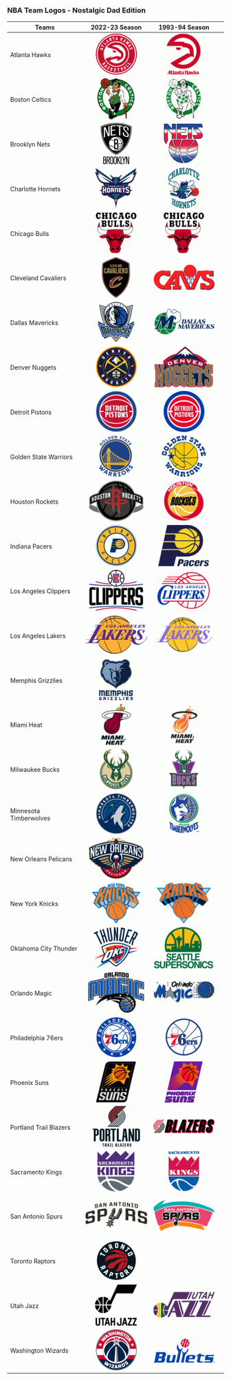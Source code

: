 ### NBA Team Logos - Nostalgic Dad Edition

| Teams                  | 2022-23 Season                                                                          | 1993-94 Season                                                                          |   |
|------------------------|-----------------------------------------------------------------------------------------|-----------------------------------------------------------------------------------------|---|
| Atlanta Hawks          | ![AtlantaHawks](/assets/images/prj_nba/2022-2023/AtlantaHawks_22.jpg)                   | ![AtlantaHawks](/assets/images/prj_nba/1993-1994/AtlantaHawks_93.jpg)                   |   |
| Boston Celtics         | ![BostonCeltics](/assets/images/prj_nba/2022-2023/BostonCeltics_22.jpg)                 | ![BostonCeltics](/assets/images/prj_nba/1993-1994/BostonCeltics_93.jpg)                 |   |
| Brooklyn Nets          | ![BrooklynNets](/assets/images/prj_nba/2022-2023/BrooklynNets_22.jpg)                   | ![BrooklynNets](/assets/images/prj_nba/1993-1994/NewJerseyNets_93.jpg)                  |   |
| Charlotte Hornets      | ![CharlotteHornets](/assets/images/prj_nba/2022-2023/CharlotteHornets_22.jpg)           | ![CharlotteHornets](/assets/images/prj_nba/1993-1994/CharlotteHornets_93.jpg)           |   |
| Chicago Bulls          | ![ChicagoBulls](/assets/images/prj_nba/2022-2023/ChicagoBulls_22.jpg)                   | ![ChicagoBulls](/assets/images/prj_nba/1993-1994/ChicagoBulls_93.jpg)                   |   |
| Cleveland Cavaliers    | ![ClevelandCavaliers](/assets/images/prj_nba/2022-2023/ClevelandCavaliers_22.jpg)       | ![ClevelandCavaliers](/assets/images/prj_nba/1993-1994/ClevelandCavaliers_93.jpg)       |   |
| Dallas Mavericks       | ![DallasMavericks](/assets/images/prj_nba/2022-2023/DallasMavericks_22.jpg)             | ![DallasMavericks](/assets/images/prj_nba/1993-1994/DallasMavericks_93.jpg)             |   |
| Denver Nuggets         | ![DenverNuggets](/assets/images/prj_nba/2022-2023/DenverNuggets_22.jpg)                 | ![DenverNuggets](/assets/images/prj_nba/1993-1994/DenverNuggets_93.jpg)                 |   |
| Detroit Pistons        | ![DetroitPistons](/assets/images/prj_nba/2022-2023/DetroitPistons_22.jpg)               | ![DetroitPistons](/assets/images/prj_nba/1993-1994/DetroitPistons_93.jpg)               |   |
| Golden State Warriors  | ![GoldenStateWarriors](/assets/images/prj_nba/2022-2023/GoldenStateWarriors_22.jpg)     | ![GoldenStateWarriors](/assets/images/prj_nba/1993-1994/GoldenStateWarriors_93.jpg)     |   |
| Houston Rockets        | ![HoustonRockets](/assets/images/prj_nba/2022-2023/HoustonRockets_22.jpg)               | ![HoustonRockets](/assets/images/prj_nba/1993-1994/HoustonRockets_93.jpg)               |   |
| Indiana Pacers         | ![IndianaPacers](/assets/images/prj_nba/2022-2023/IndianaPacers_22.jpg)                 | ![IndianaPacers](/assets/images/prj_nba/1993-1994/IndianaPacers_93.jpg)                 |   |
| Los Angeles Clippers   | ![LosAngelesClippers](/assets/images/prj_nba/2022-2023/LosAngelesClippers_22.jpg)       | ![LosAngelesClippers](/assets/images/prj_nba/1993-1994/LosAngelesClippers_93.jpg)       |   |
| Los Angeles Lakers     | ![LosAngelesLakers](/assets/images/prj_nba/2022-2023/LosAngelesLakers_22.jpg)           | ![LosAngelesLakers](/assets/images/prj_nba/1993-1994/LosAngelesLakers_93.jpg)           |   |
| Memphis Grizzlies      | ![MemphisGrizzlies](/assets/images/prj_nba/2022-2023/MemphisGrizzlies_22.jpg)           |                                                                                         |   |
| Miami Heat             | ![MiamiHeat](/assets/images/prj_nba/2022-2023/MiamiHeat_22.jpg)                         | ![MiamiHeat](/assets/images/prj_nba/1993-1994/MiamiHeat_93.jpg)                         |   |
| Milwaukee Bucks        | ![MilwaukeeBucks](/assets/images/prj_nba/2022-2023/MilwaukeeBucks_22.jpg)               | ![MilwaukeeBucks](/assets/images/prj_nba/1993-1994/MilwaukeeBucks_93.jpg)               |   |
| Minnesota Timberwolves | ![MinnesotaTimberwolves](/assets/images/prj_nba/2022-2023/MinnesotaTimberwolves_22.jpg) | ![MinnesotaTimberwolves](/assets/images/prj_nba/1993-1994/MinnesotaTimberwolves_93.jpg) |   |
| New Orleans Pelicans   | ![NewOrleansPelicans](/assets/images/prj_nba/2022-2023/NewOrleansPelicans_22.jpg)       |                                                                                         |   |
| New York Knicks        | ![NewYorkKnicks](/assets/images/prj_nba/2022-2023/NewYorkKnicks_22.jpg)                 | ![NewYorkKnicks](/assets/images/prj_nba/1993-1994/NewYorkKnicks_93.jpg)                 |   |
| Oklahoma City Thunder  | ![OklahomaCityThunder](/assets/images/prj_nba/2022-2023/OklahomaCityThunder_22.jpg)     | ![OklahomaCityThunder](/assets/images/prj_nba/1993-1994/SeattleSupersonics_93.jpg)      |   |
| Orlando Magic          | ![OrlandoMagic](/assets/images/prj_nba/2022-2023/OrlandoMagic_22.jpg)                   | ![OrlandoMagic](/assets/images/prj_nba/1993-1994/OrlandoMagic_93.jpg)                   |   |
| Philadelphia 76ers     | ![Philadelphia76ers](/assets/images/prj_nba/2022-2023/Philadelphia76ers_22.jpg)         | ![Philadelphia76ers](/assets/images/prj_nba/1993-1994/Philadelphia76ers_93.jpg)         |   |
| Phoenix Suns           | ![PhoenixSuns](/assets/images/prj_nba/2022-2023/PhoenixSuns_22.jpg)                     | ![PhoenixSuns](/assets/images/prj_nba/1993-1994/PhoenixSuns_093.jpg)                    |   |
| Portland Trail Blazers | ![PortlandTrailBlazers](/assets/images/prj_nba/2022-2023/PortlandTrailBlazers_22.jpg)   | ![PortlandTrailBlazers](/assets/images/prj_nba/1993-1994/PortlandTrailBlazers_93.jpg)   |   |
| Sacramento Kings       | ![SacramentoKings](/assets/images/prj_nba/2022-2023/SacramentoKings_22.jpg)             | ![SacramentoKings](/assets/images/prj_nba/1993-1994/SacramentoKings_93.jpg)             |   |
| San Antonio Spurs      | ![SanAntonioSpurs](/assets/images/prj_nba/2022-2023/SanAntonioSpurs_22.jpg)             | ![SanAntonioSpurs](/assets/images/prj_nba/1993-1994/SanAntonioSpurs_93.jpg)             |   |
| Toronto Raptors        | ![TorontoRaptors](/assets/images/prj_nba/2022-2023/TorontoRaptors_22.jpg)               |                                                                                         |   |
| Utah Jazz              | ![UtahJazz](/assets/images/prj_nba/2022-2023/UtahJazz_22.jpg)                           | ![UtahJazz](/assets/images/prj_nba/1993-1994/UtahJazz_93.jpg)                           |   |
| Washington Wizards     | ![WashingtonWizards](/assets/images/prj_nba/2022-2023/WashingtonWizards_22.jpg)         | ![WashingtonWizards](/assets/images/prj_nba/1993-1994/WashingtonBullets_93.jpg)         |   |
